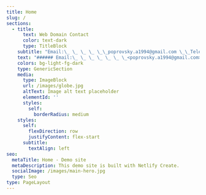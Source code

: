 ```yaml
---
title: Home
slug: /
sections:
  - title:
      text: Web Domain Contact
      color: text-dark
      type: TitleBlock
    subtitle: "Email:\_ \_ \_ \_ \_\_poprovsky.a1994@gmail.com \_\_Telephone:\_ \_ \_+420 733 498 900"
    text: "###### Email:\_ \_ \_ \_ \_ \_ \_<poprovsky.a1994@gmail.com> \_\_\n\n## Telephone:\_ \_ \_+420 733 498 900\n\n"
    colors: bg-light-fg-dark
    type: GenericSection
    media:
      type: ImageBlock
      url: /images/globe.jpg
      altText: Image alt text placeholder
      elementId: ''
      styles:
        self:
          borderRadius: medium
    styles:
      self:
        flexDirection: row
        justifyContent: flex-start
      subtitle:
        textAlign: left
seo:
  metaTitle: Home - Demo site
  metaDescription: This demo site is built with Netlify Create.
  socialImage: /images/main-hero.jpg
  type: Seo
type: PageLayout
---
```

